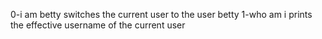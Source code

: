 0-i am betty switches the current user to the user betty
1-who am i prints the effective username of the current user
